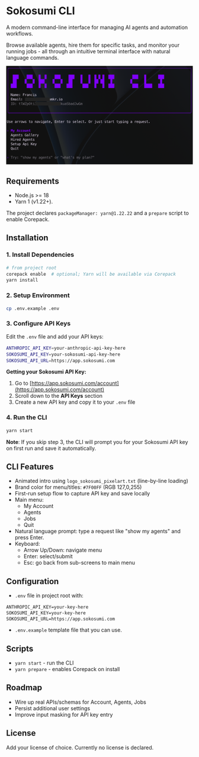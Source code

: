 # Sokosumi CLI

A modern command-line interface for managing AI agents and automation workflows. 

Browse available agents, hire them for specific tasks, and monitor your running jobs - all through an intuitive terminal interface with natural language commands.

![Sokosumi CLI Screenshot](./screenshot.png)

## Requirements
- Node.js >= 18
- Yarn 1 (v1.22+). 

The project declares `packageManager: yarn@1.22.22` and a `prepare` script to enable Corepack.

## Installation

### 1. Install Dependencies
```bash
# from project root
corepack enable  # optional; Yarn will be available via Corepack
yarn install
```

### 2. Setup Environment
```bash
cp .env.example .env
```

### 3. Configure API Keys
Edit the `.env` file and add your API keys:
```bash
ANTHROPIC_API_KEY=your-anthropic-api-key-here
SOKOSUMI_API_KEY=your-sokosumi-api-key-here
SOKOSUMI_API_URL=https://app.sokosumi.com
```

**Getting your Sokosumi API Key:**
1. Go to [https://app.sokosumi.com/account](https://app.sokosumi.com/account)
2. Scroll down to the **API Keys** section
3. Create a new API key and copy it to your `.env` file

### 4. Run the CLI
```bash
yarn start
```

**Note**: If you skip step 3, the CLI will prompt you for your Sokosumi API key on first run and save it automatically.

## CLI Features
- Animated intro using `logo_sokosumi_pixelart.txt` (line-by-line loading)
- Brand color for menu/titles: `#7F00FF` (RGB 127,0,255)
- First-run setup flow to capture API key and save locally
- Main menu:
  - My Account
  - Agents
  - Jobs
  - Quit
- Natural language prompt: type a request like "show my agents" and press Enter.
- Keyboard:
  - Arrow Up/Down: navigate menu
  - Enter: select/submit
  - Esc: go back from sub-screens to main menu

## Configuration
- `.env` file in project root with:
```
ANTHROPIC_API_KEY=your-key-here
SOKOSUMI_API_KEY=your-key-here
SOKOSUMI_API_URL=https://app.sokosumi.com
```
- `.env.example` template file that you can use.

## Scripts
- `yarn start` - run the CLI
- `yarn prepare` - enables Corepack on install

## Roadmap
- Wire up real APIs/schemas for Account, Agents, Jobs
- Persist additional user settings
- Improve input masking for API key entry

## License
Add your license of choice. Currently no license is declared.
